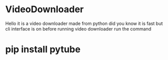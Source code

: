 # VideoDownloader
Hello it is a video downloader made from python
did you know it is fast but cli interface is on
before running video downloader run the command
# pip install pytube
